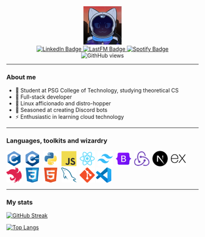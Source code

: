 <div id="header" align="center">
  <img src="feetlicks.png" width="100"/>
</div>
<div id="badges" align="center">
 <a href="https://linkedin.com/in/dineshveluswamy">
    <img src="https://img.shields.io/badge/LinkedIn-blue?style=for-the-badge&logo=linkedin&logoColor=white" alt="LinkedIn Badge"/>
  </a>
  <a href="https://last.fm/user/scaredyspacecat">
    <img src="https://img.shields.io/badge/Lastfm-red?style=for-the-badge&logo=lastfm&logoColor=white" alt="LastFM Badge"/>
  </a>
  <a href="https://open.spotify.com/user/ps8oys3cqn0kwyf5aofbbnr2p">
    <img src="https://img.shields.io/badge/Spotify-green?style=for-the-badge&logo=spotify&logoColor=white" alt="Spotify Badge"/>
  </a>
</div>
<div align="center">
  <img src="https://komarev.com/ghpvc/?username=thatcatfromspace&style=flat-square&color=blue" alt="GithHub views"/>
</div>

<hr> 

<h3> About me </h3>

- 🔭 Student at PSG College of Technology, studying theoretical CS
- 🌱 Full-stack developer 
- 🦅 Linux afficionado and distro-hopper
- 🤖 Seasoned at creating Discord bots
- ⚡ Enthusiastic in learning cloud technology

<hr>

<h3> Languages, toolkits and wizardry </h3>

<div>
  <img src="https://github.com/devicons/devicon/blob/master/icons/c/c-original.svg" title="C" alt="C" width="40" height="40"/>&nbsp;
  <img src="https://github.com/devicons/devicon/blob/master/icons/cplusplus/cplusplus-original.svg" title="C++" alt="C++" width="40" height="40"/>&nbsp;
  <img src="https://github.com/devicons/devicon/blob/master/icons/python/python-original.svg" title="Python" alt="Python" width="40" height="40"/>&nbsp;
   <img src="https://github.com/devicons/devicon/blob/master/icons/javascript/javascript-original.svg" title="JavaScript" alt="JavaScript" width="40" height="40"/>&nbsp;
  <img src="https://github.com/devicons/devicon/blob/master/icons/react/react-original.svg" title="React" alt="React" width="40" height="40"/>&nbsp;
<img src="https://github.com/devicons/devicon/blob/master/icons/tailwindcss/tailwindcss-plain.svg" title="TailwindCSS" alt="TailwindCSS" width="40" height="40"/>&nbsp;
  <img src="https://github.com/devicons/devicon/blob/master/icons/bootstrap/bootstrap-original.svg" title="Bootstrap" alt="Bootstrap" width="40" height="40"/>&nbsp;
  <img src="https://github.com/devicons/devicon/blob/master/icons/redux/redux-original.svg" title="Redux" alt="Redux " width="40" height="40"/>&nbsp;
  <img src="https://github.com/devicons/devicon/blob/master/icons/nextjs/nextjs-original.svg" title="Nextjs" alt="Nextjs" width="40" height="40"/>&nbsp;
  <img src="https://github.com/devicons/devicon/blob/master/icons/express/express-original.svg" title="Nextjs" alt="Nextjs" width="40" height="40"/>&nbsp;
  <img src="https://github.com/devicons/devicon/blob/master/icons/nestjs/nestjs-original.svg" title="Nestjs" alt="Nestjs" width="40" height="40"/>&nbsp;
  <img src="https://github.com/devicons/devicon/blob/master/icons/css3/css3-original.svg"  title="CSS3" alt="CSS" width="40" height="40"/>&nbsp;
  <img src="https://github.com/devicons/devicon/blob/master/icons/html5/html5-original.svg" title="HTML5" alt="HTML" width="40" height="40"/>&nbsp;
  <img src="https://github.com/devicons/devicon/blob/master/icons/mysql/mysql-original.svg" title="MySQL"  alt="MySQL" width="40" height="40"/>&nbsp;
  <img src="https://github.com/devicons/devicon/blob/master/icons/git/git-original.svg" title="Git" alt="Git" width="40" height="40"/>
  <img src="https://github.com/devicons/devicon/blob/master/icons/vscode/vscode-original.svg" title="VSCode" alt="VSCode" width="40" height="40"/>
</div>

<hr>

<h3> My stats </h3>

[![GitHub Streak](https://github-readme-streak-stats.herokuapp.com?user=thatcatfromspace&theme=dark)](https://git.io/streak-stats)

[![Top Langs](https://github-readme-stats.vercel.app/api/top-langs/?username=thatcatfromspace&layout=compact&theme=vision-friendly-dark)](https://github.com/anuraghazra/github-readme-stats)

